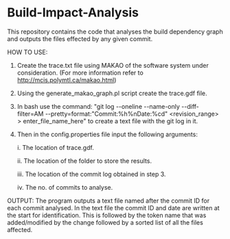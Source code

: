 # Build-Impact-Analysis
This repository contains the code that analyses the build dependency graph and outputs the files effected by any given commit.

HOW TO USE:

1. Create the trace.txt file using MAKAO of the software system under consideration. (For more information refer to http://mcis.polymtl.ca/makao.html)

2. Using the generate_makao_graph.pl script create the trace.gdf file.

3. In bash use the command: 
"git log --oneline --name-only --diff-filter=AM --pretty=format:"Commit:%h%nDate:%cd" <revision_range> > enter_file_name_here"
to create a text file with the git log in it.

4. Then in the config.properties file input the following arguments:

	i.   The location of trace.gdf.

	ii.  The location of the folder to store the results.
	
	iii. The location of the commit log obtained in step 3.
	
	iv.  The no. of commits to analyse.

OUTPUT:
	The program outputs a text file named after the commit ID for each commit analysed. In the text file the commit ID and date are written at the start for identification. This is followed by the token name that was added/modified by the change followed by a sorted list of all the files affected.

